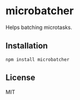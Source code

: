 # microbatcher

Helps batching microtasks.

## Installation

```
npm install microbatcher
```

## License

MIT
